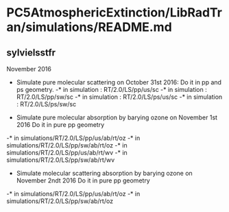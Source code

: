 PC5AtmosphericExtinction/LibRadTran/simulations/README.md
=========================================================

sylvielsstfr
-----------

November 2016

- Simulate pure molecular scattering on October 31st 2016:
Do it in pp and ps geometry.
-* in simulation : RT/2.0/LS/pp/us/sc
-* in simulation : RT/2.0/LS/pp/sw/sc
-* in simulation : RT/2.0/LS/ps/us/sc
-* in simulation : RT/2.0/LS/ps/sw/sc

- Simulate pure molecular absorption by barying ozone on November 1st 2016 
Do it in pure pp geometry

-* in simulations/RT/2.0/LS/pp/us/ab/rt/oz
-* in simulations/RT/2.0/LS/pp/sw/ab/rt/oz
-* in simulations/RT/2.0/LS/pp/us/ab/rt/wv
-* in simulations/RT/2.0/LS/pp/sw/ab/rt/wv



- Simulate molecular scattering absorption by barying ozone on November 2ndt 2016 
Do it in pure pp geometry

-* in simulations/RT/2.0/LS/pp/us/ab/rt/oz
-* in simulations/RT/2.0/LS/pp/sw/ab/rt/oz